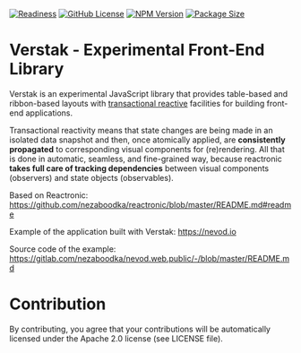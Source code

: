 ﻿[![Readiness](https://img.shields.io/badge/release-beta-red.svg)](https://en.wikipedia.org/wiki/Software_release_life_cycle#Release_candidate)
[![GitHub License](https://img.shields.io/badge/license-Apache2-4cc61e.svg?style=flat)](https://github.com/nezaboodka/verstak/blob/master/LICENSE)
[![NPM Version](https://img.shields.io/npm/v/verstak.svg?style=flat&colorB=success)](https://www.npmjs.com/package/verstak)
[![Package Size](https://img.shields.io/bundlephobia/minzip/verstak.svg?colorB=success)](https://bundlephobia.com/result?p=verstak)

# **Verstak** - Experimental Front-End Library

Verstak is an experimental JavaScript library that provides
table-based and ribbon-based layouts with
[transactional reactive](https://blog.nezaboodka.com/post/2019/593-modern-database-should-natively-support-transactionally-reactive-programming)
facilities for building front-end applications.

Transactional reactivity means that state changes are being made in an
isolated data snapshot and then, once atomically applied, are
**consistently propagated** to corresponding visual components for
(re)rendering. All that is done in automatic, seamless, and fine-grained
way, because reactronic **takes full care of tracking dependencies**
between visual components (observers) and state objects (observables).

Based on Reactronic: https://github.com/nezaboodka/reactronic/blob/master/README.md#readme

Example of the application built with Verstak: https://nevod.io

Source code of the example: https://gitlab.com/nezaboodka/nevod.web.public/-/blob/master/README.md

# Contribution

By contributing, you agree that your contributions will be
automatically licensed under the Apache 2.0 license (see LICENSE file).
